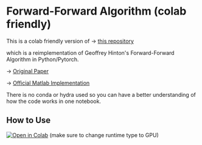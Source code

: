 # Forward-Forward Algorithm (colab friendly)

This is a colab friendly version of &rarr; [this repository](https://github.com/loeweX/Forward-Forward/)

which is a reimplementation of Geoffrey Hinton's Forward-Forward Algorithm in Python/Pytorch.

&rarr; [Original Paper](https://arxiv.org/abs/2212.13345)

&rarr; [Official Matlab Implementation](https://www.cs.toronto.edu/~hinton/)

There is no conda or hydra used so you can have a better understanding of how the code works in one notebook.

## How to Use
[![Open in Colab](https://colab.research.google.com/assets/colab-badge.svg)](https://colab.research.google.com/drive/1IRLDbQOyQkbchIOYM5Set_rIO4UcFPsn?usp=sharing) (make sure to change runtime type to GPU)

